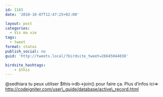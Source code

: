 ```yaml
---
id: 1165
date: '2010-10-07T12:47:25+02:00'

layout: post
categories:
  - Vis ma vie
tags:
  - tweet
format: status
publish_social: no
guid: 'http://tweets.local/?birdsite_tweet=26645044038'

birdsite_hashtags:
    - $this
---
```


@sedhiara tu peux utiliser $this-&gt;db-&gt;join() pour faire ça. Plus d’infos ici=&gt; http://codeigniter.com/user\_guide/database/active\_record.html
